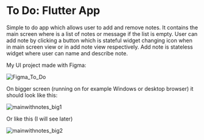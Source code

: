 # To Do: Flutter App
Simple to do app which allows user to add and remove notes. It contains the main screen where is a list of notes or message if the list is empty. User can add note by clicking a button which is stateful widget changing icon when in main screen view or in add note view respectively. Add note is stateless widget where user can name and describe note.

My UI project made with Figma:

![Figma_To_Do](https://github.com/majaszturmaj/to_do_flutter_app/assets/63556516/95c35b98-8771-49e6-8fdc-e5330279f11c)

On bigger screen (running on for example Windows or desktop browser) it should look like this:

![mainwithnotes_big1](https://github.com/majaszturmaj/to_do_flutter_app/assets/63556516/d4fae877-3d53-4220-bccb-2a948f73012f)

Or like this (I will see later)

![mainwithnotes_big2](https://github.com/majaszturmaj/to_do_flutter_app/assets/63556516/c5b9c331-8a8d-4c2d-920b-3e3eb9ac617d)
